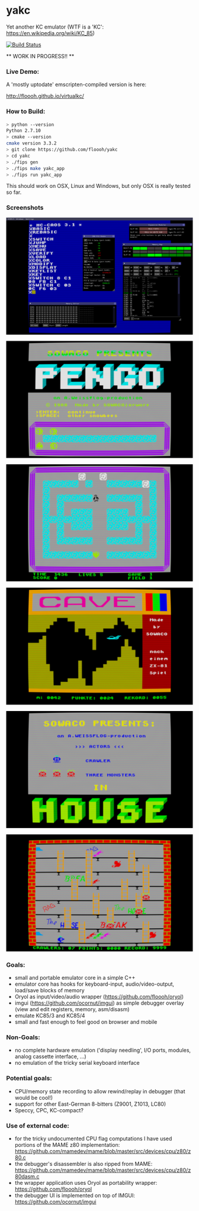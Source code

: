 # yakc
Yet another KC emulator (WTF is a 'KC': https://en.wikipedia.org/wiki/KC_85)

[![Build Status](https://travis-ci.org/floooh/yakc.svg)](https://travis-ci.org/floooh/yakc)

** WORK IN PROGRESS!! **

### Live Demo:

A 'mostly uptodate' emscripten-compiled version is here:

http://floooh.github.io/virtualkc/

### How to Build:

```bash
> python --version
Python 2.7.10
> cmake --version
cmake version 3.3.2
> git clone https://github.com/floooh/yakc
> cd yakc
> ./fips gen
> ./fips make yakc_app
> ./fips run yakc_app
```

This should work on OSX, Linux and Windows, but only OSX is really tested
so far.

### Screenshots

![Overlay UI](screenshots/debug_ui.png)

![Pengo Intro Screen](screenshots/pengo_menu.png)

![Pengo Ingame](screenshots/pengo_ingame.png)

![Cave](screenshots/cave.png)

![House Intro Screen](screenshots/house_menu.png)

![House Ingame](screenshots/house_ingame.png)

### Goals:
- small and portable emulator core in a simple C++
- emulator core has hooks for keyboard-input, audio/video-output, load/save blocks of memory
- Oryol as input/video/audio wrapper (https://github.com/floooh/oryol)
- imgui (https://github.com/ocornut/imgui) as simple debugger overlay (view and edit registers, memory, asm/disasm)
- emulate KC85/3 and KC85/4
- small and fast enough to feel good on browser and mobile 

### Non-Goals:
- no complete hardware emulation ('display needling', I/O ports, modules, analog cassette interface, ...)
- no emulation of the tricky serial keyboard interface

### Potential goals:
- CPU/memory state recording to allow rewind/replay in debugger (that would be cool!)
- support for other East-German 8-bitters (Z9001, Z1013, LC80)
- Speccy, CPC, KC-compact?

### Use of external code:

- for the tricky undocumented CPU flag computations I have used portions of the
MAME z80 implementation: https://github.com/mamedev/mame/blob/master/src/devices/cpu/z80/z80.c
- the debugger's disassembler is also ripped from MAME: 
https://github.com/mamedev/mame/blob/master/src/devices/cpu/z80/z80dasm.c
- the wrapper application uses Oryol as portability wrapper:
https://github.com/floooh/oryol
- the debugger UI is implemented on top of IMGUI:
https://github.com/ocornut/imgui

